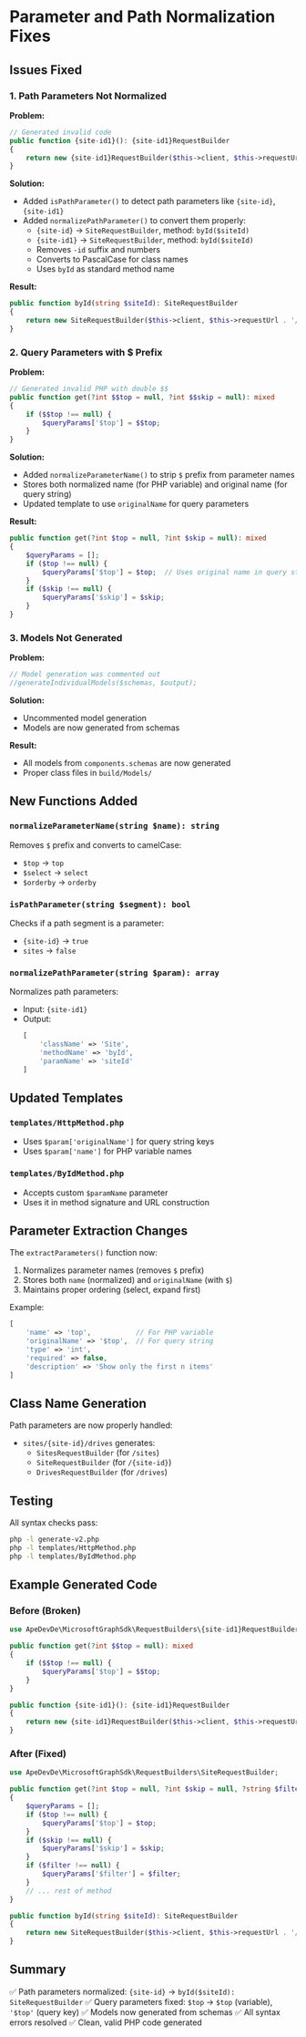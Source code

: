 # Parameter and Path Normalization Fixes

## Issues Fixed

### 1. **Path Parameters Not Normalized**

**Problem:**
```php
// Generated invalid code
public function {site-id1}(): {site-id1}RequestBuilder
{
    return new {site-id1}RequestBuilder($this->client, $this->requestUrl . '/{site-id1}');
}
```

**Solution:**
- Added `isPathParameter()` to detect path parameters like `{site-id}`, `{site-id1}`
- Added `normalizePathParameter()` to convert them properly:
  - `{site-id}` → `SiteRequestBuilder`, method: `byId($siteId)`
  - `{site-id1}` → `SiteRequestBuilder`, method: `byId($siteId)`
  - Removes `-id` suffix and numbers
  - Converts to PascalCase for class names
  - Uses `byId` as standard method name

**Result:**
```php
public function byId(string $siteId): SiteRequestBuilder
{
    return new SiteRequestBuilder($this->client, $this->requestUrl . '/' . $siteId);
}
```

### 2. **Query Parameters with $ Prefix**

**Problem:**
```php
// Generated invalid PHP with double $$
public function get(?int $$top = null, ?int $$skip = null): mixed
{
    if ($$top !== null) {
        $queryParams['$top'] = $$top;
    }
}
```

**Solution:**
- Added `normalizeParameterName()` to strip `$` prefix from parameter names
- Stores both normalized name (for PHP variable) and original name (for query string)
- Updated template to use `originalName` for query parameters

**Result:**
```php
public function get(?int $top = null, ?int $skip = null): mixed
{
    $queryParams = [];
    if ($top !== null) {
        $queryParams['$top'] = $top;  // Uses original name in query string
    }
    if ($skip !== null) {
        $queryParams['$skip'] = $skip;
    }
}
```

### 3. **Models Not Generated**

**Problem:**
```php
// Model generation was commented out
//generateIndividualModels($schemas, $output);
```

**Solution:**
- Uncommented model generation
- Models are now generated from schemas

**Result:**
- All models from `components.schemas` are now generated
- Proper class files in `build/Models/`

## New Functions Added

### `normalizeParameterName(string $name): string`
Removes `$` prefix and converts to camelCase:
- `$top` → `top`
- `$select` → `select`
- `$orderby` → `orderby`

### `isPathParameter(string $segment): bool`
Checks if a path segment is a parameter:
- `{site-id}` → `true`
- `sites` → `false`

### `normalizePathParameter(string $param): array`
Normalizes path parameters:
- Input: `{site-id1}`
- Output:
  ```php
  [
      'className' => 'Site',
      'methodName' => 'byId',
      'paramName' => 'siteId'
  ]
  ```

## Updated Templates

### `templates/HttpMethod.php`
- Uses `$param['originalName']` for query string keys
- Uses `$param['name']` for PHP variable names

### `templates/ByIdMethod.php`
- Accepts custom `$paramName` parameter
- Uses it in method signature and URL construction

## Parameter Extraction Changes

The `extractParameters()` function now:
1. Normalizes parameter names (removes `$` prefix)
2. Stores both `name` (normalized) and `originalName` (with `$`)
3. Maintains proper ordering (select, expand first)

Example:
```php
[
    'name' => 'top',           // For PHP variable
    'originalName' => '$top',  // For query string
    'type' => 'int',
    'required' => false,
    'description' => 'Show only the first n items'
]
```

## Class Name Generation

Path parameters are now properly handled:
- `sites/{site-id}/drives` generates:
  - `SitesRequestBuilder` (for `/sites`)
  - `SiteRequestBuilder` (for `/{site-id}`)
  - `DrivesRequestBuilder` (for `/drives`)

## Testing

All syntax checks pass:
```bash
php -l generate-v2.php
php -l templates/HttpMethod.php
php -l templates/ByIdMethod.php
```

## Example Generated Code

### Before (Broken)
```php
use ApeDevDe\MicrosoftGraphSdk\RequestBuilders\{site-id1}RequestBuilder;

public function get(?int $$top = null): mixed
{
    if ($$top !== null) {
        $queryParams['$top'] = $$top;
    }
}

public function {site-id1}(): {site-id1}RequestBuilder
{
    return new {site-id1}RequestBuilder($this->client, $this->requestUrl . '/{site-id1}');
}
```

### After (Fixed)
```php
use ApeDevDe\MicrosoftGraphSdk\RequestBuilders\SiteRequestBuilder;

public function get(?int $top = null, ?int $skip = null, ?string $filter = null): mixed
{
    $queryParams = [];
    if ($top !== null) {
        $queryParams['$top'] = $top;
    }
    if ($skip !== null) {
        $queryParams['$skip'] = $skip;
    }
    if ($filter !== null) {
        $queryParams['$filter'] = $filter;
    }
    // ... rest of method
}

public function byId(string $siteId): SiteRequestBuilder
{
    return new SiteRequestBuilder($this->client, $this->requestUrl . '/' . $siteId);
}
```

## Summary

✅ Path parameters normalized: `{site-id}` → `byId($siteId): SiteRequestBuilder`
✅ Query parameters fixed: `$top` → `$top` (variable), `'$top'` (query key)
✅ Models now generated from schemas
✅ All syntax errors resolved
✅ Clean, valid PHP code generated
